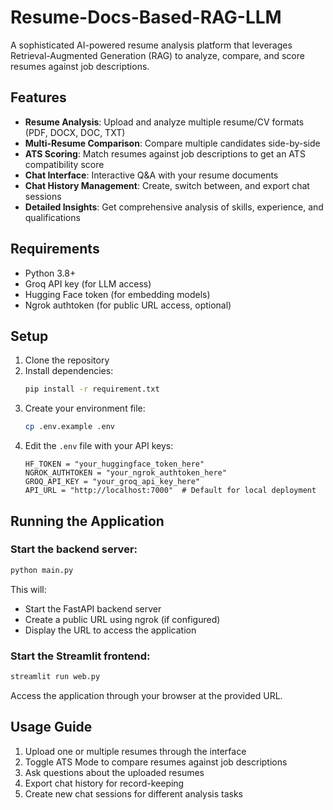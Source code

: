 # Resume-Docs-Based-RAG-LLM

A sophisticated AI-powered resume analysis platform that leverages Retrieval-Augmented Generation (RAG) to analyze, compare, and score resumes against job descriptions.

## Features

- **Resume Analysis**: Upload and analyze multiple resume/CV formats (PDF, DOCX, DOC, TXT)
- **Multi-Resume Comparison**: Compare multiple candidates side-by-side
- **ATS Scoring**: Match resumes against job descriptions to get an ATS compatibility score
- **Chat Interface**: Interactive Q&A with your resume documents
- **Chat History Management**: Create, switch between, and export chat sessions
- **Detailed Insights**: Get comprehensive analysis of skills, experience, and qualifications

## Requirements

- Python 3.8+
- Groq API key (for LLM access)
- Hugging Face token (for embedding models)
- Ngrok authtoken (for public URL access, optional)

## Setup

1. Clone the repository
2. Install dependencies:
    ```bash
    pip install -r requirement.txt
    ```
3. Create your environment file:
    ```bash
    cp .env.example .env
    ```
4. Edit the `.env` file with your API keys:
    ```
    HF_TOKEN = "your_huggingface_token_here"
    NGROK_AUTHTOKEN = "your_ngrok_authtoken_here"
    GROQ_API_KEY = "your_groq_api_key_here"
    API_URL = "http://localhost:7000"  # Default for local deployment
    ```

## Running the Application

### Start the backend server:
```bash
python main.py
```

This will:
- Start the FastAPI backend server
- Create a public URL using ngrok (if configured)
- Display the URL to access the application

### Start the Streamlit frontend:
```bash
streamlit run web.py
```

Access the application through your browser at the provided URL.

## Usage Guide

1. Upload one or multiple resumes through the interface
2. Toggle ATS Mode to compare resumes against job descriptions
3. Ask questions about the uploaded resumes
4. Export chat history for record-keeping
5. Create new chat sessions for different analysis tasks
